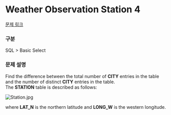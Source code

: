# Weather Observation Station 4

[문제 링크](https://www.hackerrank.com/challenges/weather-observation-station-4/problem?isFullScreen=true)

### 구분

SQL > Basic Select

### 문제 설명

<div class="hackdown-content"><svg style="display: none;"><defs id="MathJax_SVG_glyphs"></defs></svg><p>Find the difference between the total number of <strong>CITY</strong> entries in the table and the number of distinct <strong>CITY</strong> entries in the table. <br>
The <strong>STATION</strong> table is described as follows:</p>

<p><img src="https://s3.amazonaws.com/hr-challenge-images/9336/1449345840-5f0a551030-Station.jpg" title="Station.jpg"></p>

<p>where <strong>LAT_N</strong> is the northern latitude and <strong>LONG_W</strong> is the western longitude.</p>
